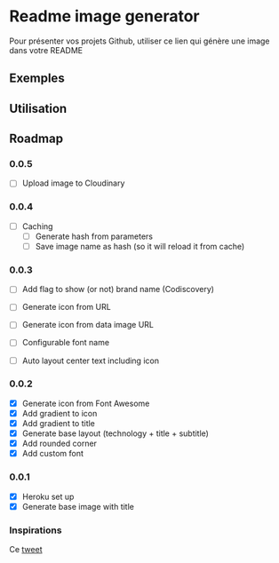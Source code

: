 # Readme image generator

Pour présenter vos projets Github, utiliser ce lien qui génère une image dans votre README

## Exemples

## Utilisation

## Roadmap

### 0.0.5

- [ ] Upload image to Cloudinary

### 0.0.4

- [ ] Caching
  - [ ] Generate hash from parameters
  - [ ] Save image name as hash (so it will reload it from cache)

### 0.0.3

- [ ] Add flag to show (or not) brand name (Codiscovery)

- [ ] Generate icon from URL
- [ ] Generate icon from data image URL
- [ ] Configurable font name
- [ ] Auto layout center text including icon

### 0.0.2

- [x] Generate icon from Font Awesome
- [x] Add gradient to icon
- [x] Add gradient to title
- [x] Generate base layout (technology + title + subtitle)
- [x] Add rounded corner
- [x] Add custom font

### 0.0.1

- [x] Heroku set up
- [x] Generate base image with title

### Inspirations

Ce [tweet](https://twitter.com/ospfranco/status/1516658032784166912)
